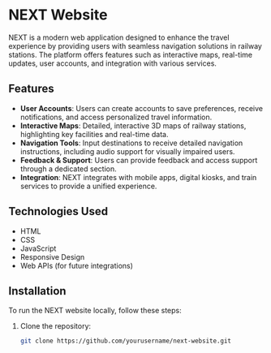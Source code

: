 # NEXT Website

NEXT is a modern web application designed to enhance the travel experience by providing users with seamless navigation solutions in railway stations. The platform offers features such as interactive maps, real-time updates, user accounts, and integration with various services.

## Features

- **User Accounts**: Users can create accounts to save preferences, receive notifications, and access personalized travel information.
- **Interactive Maps**: Detailed, interactive 3D maps of railway stations, highlighting key facilities and real-time data.
- **Navigation Tools**: Input destinations to receive detailed navigation instructions, including audio support for visually impaired users.
- **Feedback & Support**: Users can provide feedback and access support through a dedicated section.
- **Integration**: NEXT integrates with mobile apps, digital kiosks, and train services to provide a unified experience.

## Technologies Used

- HTML
- CSS
- JavaScript
- Responsive Design
- Web APIs (for future integrations)

## Installation

To run the NEXT website locally, follow these steps:

1. Clone the repository:
   ```bash
   git clone https://github.com/yourusername/next-website.git
